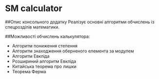 # SM calculator

##Опис консольного додатку
Реалізує основні алгоритми обчислень із спецрозділів математики.

##Можливості обчислень калькулятора:
* Алгоритм пониження степення
* Алгоритм знаходження оберненого елемента за модулем
* Алгоритм Евкліда
* Розшириний алгоритм Евкліда
* Китайська теорема про лишки
* Теорема Ферма
